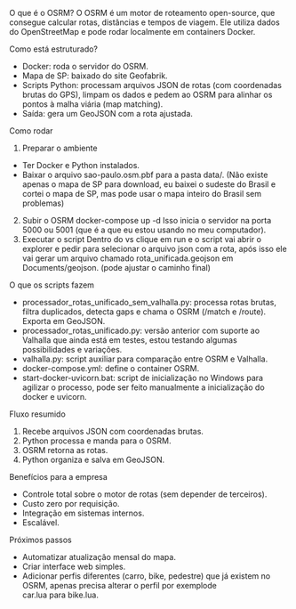 O que é o OSRM?
O OSRM é um motor de roteamento open-source, que consegue calcular rotas, distâncias e tempos de viagem.
Ele utiliza dados do OpenStreetMap e pode rodar localmente em containers Docker.

Como está estruturado?
- Docker: roda o servidor do OSRM.
- Mapa de SP: baixado do site Geofabrik.
- Scripts Python: processam arquivos JSON de rotas (com coordenadas brutas do GPS), limpam os dados e pedem ao OSRM para alinhar os pontos à malha viária (map matching).
- Saída: gera um GeoJSON com a rota ajustada.

Como rodar
1. Preparar o ambiente
- Ter Docker e Python instalados.
- Baixar o arquivo sao-paulo.osm.pbf para a pasta data/. 
(Não existe apenas o mapa de SP para download, eu baixei o sudeste do Brasil e cortei o mapa de SP, mas pode usar o mapa inteiro do Brasil sem problemas)
2. Subir o OSRM
docker-compose up -d
Isso inicia o servidor na porta 5000 ou 5001 (que é a que eu estou usando no meu computador).
3. Executar o script
Dentro do vs clique em run e o script vai abrir o explorer e pedir para selecionar o arquivo json com a rota, após isso ele vai gerar um arquivo chamado rota_unificada.geojson em Documents/geojson.  (pode ajustar o caminho final)


O que os scripts fazem
- processador_rotas_unificado_sem_valhalla.py: processa rotas brutas, filtra duplicados, detecta gaps e chama o OSRM (/match e /route). Exporta em GeoJSON.
- processador_rotas_unificado.py: versão anterior com suporte ao Valhalla que ainda está em testes, estou testando algumas possibilidades e variações.
- valhalla.py: script auxiliar para comparação entre OSRM e Valhalla.
- docker-compose.yml: define o container OSRM.
- start-docker-uvicorn.bat: script de inicialização no Windows para agilizar o processo, pode ser feito manualmente a inicialização do docker e uvicorn.

Fluxo resumido
1. Recebe arquivos JSON com coordenadas brutas.
2. Python processa e manda para o OSRM.
3. OSRM retorna as rotas.
4. Python organiza e salva em GeoJSON.

Benefícios para a empresa
- Controle total sobre o motor de rotas (sem depender de terceiros).
- Custo zero por requisição.
- Integração em sistemas internos.
- Escalável.

Próximos passos
- Automatizar atualização mensal do mapa.
- Criar interface web simples.
- Adicionar perfis diferentes (carro, bike, pedestre) que já existem no OSRM, apenas precisa alterar o perfil por exemplode car.lua para bike.lua.